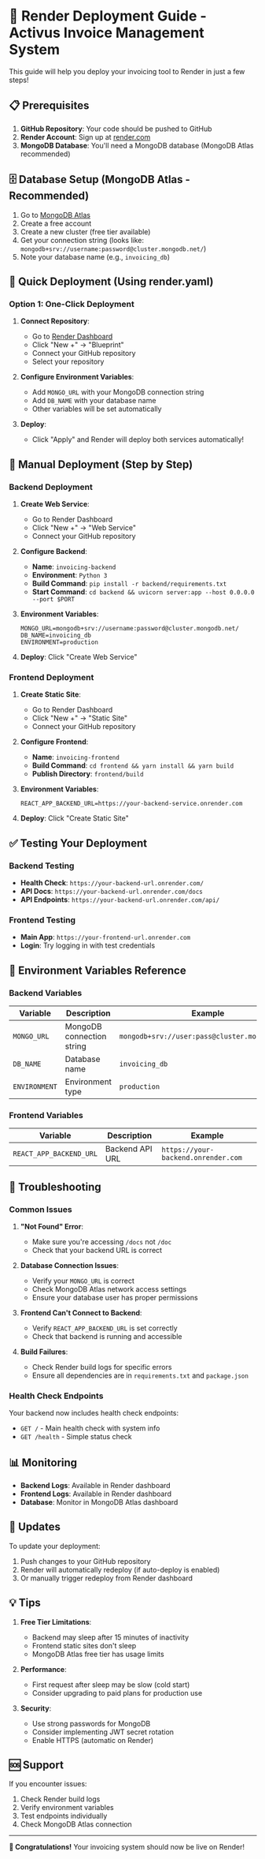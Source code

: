 # 🚀 Render Deployment Guide - Activus Invoice Management System

This guide will help you deploy your invoicing tool to Render in just a few steps!

## 📋 Prerequisites

1. **GitHub Repository**: Your code should be pushed to GitHub
2. **Render Account**: Sign up at [render.com](https://render.com)
3. **MongoDB Database**: You'll need a MongoDB database (MongoDB Atlas recommended)

## 🗄️ Database Setup (MongoDB Atlas - Recommended)

1. Go to [MongoDB Atlas](https://www.mongodb.com/atlas)
2. Create a free account
3. Create a new cluster (free tier available)
4. Get your connection string (looks like: `mongodb+srv://username:password@cluster.mongodb.net/`)
5. Note your database name (e.g., `invoicing_db`)

## 🚀 Quick Deployment (Using render.yaml)

### Option 1: One-Click Deployment

1. **Connect Repository**:
   - Go to [Render Dashboard](https://dashboard.render.com)
   - Click "New +" → "Blueprint"
   - Connect your GitHub repository
   - Select your repository

2. **Configure Environment Variables**:
   - Add `MONGO_URL` with your MongoDB connection string
   - Add `DB_NAME` with your database name
   - Other variables will be set automatically

3. **Deploy**:
   - Click "Apply" and Render will deploy both services automatically!

## 🔧 Manual Deployment (Step by Step)

### Backend Deployment

1. **Create Web Service**:
   - Go to Render Dashboard
   - Click "New +" → "Web Service"
   - Connect your GitHub repository

2. **Configure Backend**:
   - **Name**: `invoicing-backend`
   - **Environment**: `Python 3`
   - **Build Command**: `pip install -r backend/requirements.txt`
   - **Start Command**: `cd backend && uvicorn server:app --host 0.0.0.0 --port $PORT`

3. **Environment Variables**:
   ```
   MONGO_URL=mongodb+srv://username:password@cluster.mongodb.net/
   DB_NAME=invoicing_db
   ENVIRONMENT=production
   ```

4. **Deploy**: Click "Create Web Service"

### Frontend Deployment

1. **Create Static Site**:
   - Go to Render Dashboard
   - Click "New +" → "Static Site"
   - Connect your GitHub repository

2. **Configure Frontend**:
   - **Name**: `invoicing-frontend`
   - **Build Command**: `cd frontend && yarn install && yarn build`
   - **Publish Directory**: `frontend/build`

3. **Environment Variables**:
   ```
   REACT_APP_BACKEND_URL=https://your-backend-service.onrender.com
   ```

4. **Deploy**: Click "Create Static Site"

## ✅ Testing Your Deployment

### Backend Testing
- **Health Check**: `https://your-backend-url.onrender.com/`
- **API Docs**: `https://your-backend-url.onrender.com/docs`
- **API Endpoints**: `https://your-backend-url.onrender.com/api/`

### Frontend Testing
- **Main App**: `https://your-frontend-url.onrender.com`
- **Login**: Try logging in with test credentials

## 🔧 Environment Variables Reference

### Backend Variables
| Variable | Description | Example |
|----------|-------------|---------|
| `MONGO_URL` | MongoDB connection string | `mongodb+srv://user:pass@cluster.mongodb.net/` |
| `DB_NAME` | Database name | `invoicing_db` |
| `ENVIRONMENT` | Environment type | `production` |

### Frontend Variables
| Variable | Description | Example |
|----------|-------------|---------|
| `REACT_APP_BACKEND_URL` | Backend API URL | `https://your-backend.onrender.com` |

## 🐛 Troubleshooting

### Common Issues

1. **"Not Found" Error**:
   - Make sure you're accessing `/docs` not `/doc`
   - Check that your backend URL is correct

2. **Database Connection Issues**:
   - Verify your `MONGO_URL` is correct
   - Check MongoDB Atlas network access settings
   - Ensure your database user has proper permissions

3. **Frontend Can't Connect to Backend**:
   - Verify `REACT_APP_BACKEND_URL` is set correctly
   - Check that backend is running and accessible

4. **Build Failures**:
   - Check Render build logs for specific errors
   - Ensure all dependencies are in `requirements.txt` and `package.json`

### Health Check Endpoints

Your backend now includes health check endpoints:
- `GET /` - Main health check with system info
- `GET /health` - Simple status check

## 📊 Monitoring

- **Backend Logs**: Available in Render dashboard
- **Frontend Logs**: Available in Render dashboard
- **Database**: Monitor in MongoDB Atlas dashboard

## 🔄 Updates

To update your deployment:
1. Push changes to your GitHub repository
2. Render will automatically redeploy (if auto-deploy is enabled)
3. Or manually trigger redeploy from Render dashboard

## 💡 Tips

1. **Free Tier Limitations**:
   - Backend may sleep after 15 minutes of inactivity
   - Frontend static sites don't sleep
   - MongoDB Atlas free tier has usage limits

2. **Performance**:
   - First request after sleep may be slow (cold start)
   - Consider upgrading to paid plans for production use

3. **Security**:
   - Use strong passwords for MongoDB
   - Consider implementing JWT secret rotation
   - Enable HTTPS (automatic on Render)

## 🆘 Support

If you encounter issues:
1. Check Render build logs
2. Verify environment variables
3. Test endpoints individually
4. Check MongoDB Atlas connection

---

**🎉 Congratulations!** Your invoicing system should now be live on Render!
